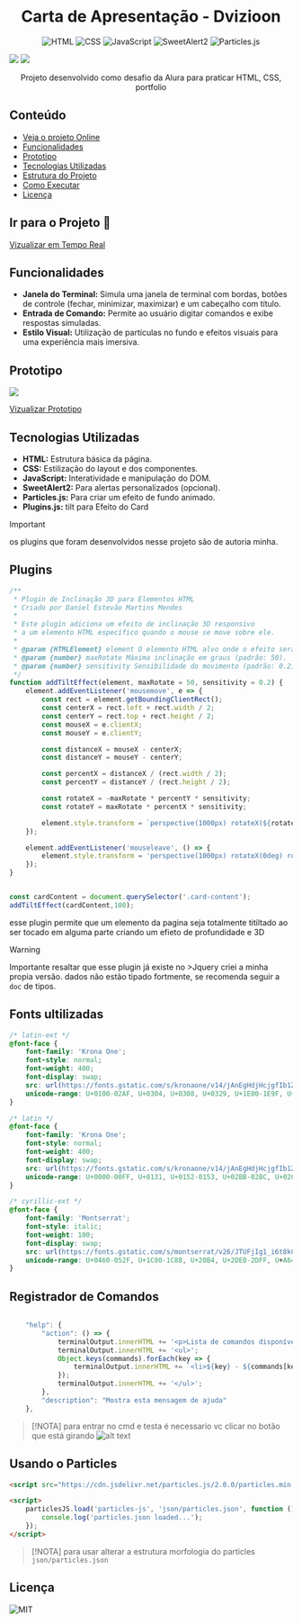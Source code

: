 
<h1 align="center">Carta de Apresentação - Dvizioon</h1>


<p align="center">
    <img alt="HTML" src="https://img.shields.io/badge/HTML-5-orange">
    <img alt="CSS" src="https://img.shields.io/badge/CSS-3-blue">
    <img alt="JavaScript" src="https://img.shields.io/badge/JavaScript-ES6-yellow">
    <img alt="SweetAlert2" src="https://img.shields.io/badge/SweetAlert2-11-red">
    <img alt="Particles.js" src="https://img.shields.io/badge/Particles.js-2.0-green">
</p>

<img src="./assets/screenshots/01.png" />
<img src="./assets/screenshots/04.png" />

<p align="center">Projeto desenvolvido como desafio da Alura para praticar HTML, CSS, portfolio</p>


## Conteúdo

- [Veja o projeto Online](https://dvizioon.github.io/Landing-Page-Portfolio/)
- [Funcionalidades](#funcionalidades)
- [Prototipo](#Prototipo)
- [Tecnologias Utilizadas](#tecnologias-utilizadas)
- [Estrutura do Projeto](#estrutura-do-projeto)
- [Como Executar](#como-executar)
- [Licença](#licença)


## Ir para o Projeto 🔰
[Vizualizar em Tempo Real](https://dvizioon.github.io/Landing-Page-Portfolio/)

## Funcionalidades

- **Janela do Terminal:** Simula uma janela de terminal com bordas, botões de controle (fechar, minimizar, maximizar) e um cabeçalho com título.
- **Entrada de Comando:** Permite ao usuário digitar comandos e exibe respostas simuladas.
- **Estilo Visual:** Utilização de partículas no fundo e efeitos visuais para uma experiência mais imersiva.

## Prototipo
<img src="./assets/screenshots/02.png" />

[Vizualizar Prototipo](https://www.figma.com/design/sKfIDQtCpQBgxcKQ9aLE8z/Landing-Page---Apresentation?node-id=1-11&t=9egWD1X4uUtHzQyU-1)

## Tecnologias Utilizadas

- **HTML:** Estrutura básica da página.
- **CSS:** Estilização do layout e dos componentes.
- **JavaScript:** Interatividade e manipulação do DOM.
- **SweetAlert2:** Para alertas personalizados (opcional).
- **Particles.js:** Para criar um efeito de fundo animado.
- **Plugins.js:** tilt para Efeito do Card

>[!IMPORTANT]
>os plugins que foram desenvolvidos nesse projeto são de autoria minha.

## Plugins

```javascript
/**
 * Plugin de Inclinação 3D para Elementos HTML
 * Criado por Daniel Estevão Martins Mendes
 * 
 * Este plugin adiciona um efeito de inclinação 3D responsivo
 * a um elemento HTML específico quando o mouse se move sobre ele.
 * 
 * @param {HTMLElement} element O elemento HTML alvo onde o efeito será aplicado.
 * @param {number} maxRotate Máxima inclinação em graus (padrão: 50).
 * @param {number} sensitivity Sensibilidade do movimento (padrão: 0.2).
 */
function addTiltEffect(element, maxRotate = 50, sensitivity = 0.2) {
    element.addEventListener('mousemove', e => {
        const rect = element.getBoundingClientRect();
        const centerX = rect.left + rect.width / 2;
        const centerY = rect.top + rect.height / 2;
        const mouseX = e.clientX;
        const mouseY = e.clientY;

        const distanceX = mouseX - centerX;
        const distanceY = mouseY - centerY;

        const percentX = distanceX / (rect.width / 2);
        const percentY = distanceY / (rect.height / 2);

        const rotateX = -maxRotate * percentY * sensitivity;
        const rotateY = maxRotate * percentX * sensitivity;

        element.style.transform = `perspective(1000px) rotateX(${rotateX}deg) rotateY(${rotateY}deg)`;
    });

    element.addEventListener('mouseleave', () => {
        element.style.transform = 'perspective(1000px) rotateX(0deg) rotateY(0deg)';
    });
}


const cardContent = document.querySelector('.card-content');
addTiltEffect(cardContent,100);

```
esse plugin permite que um elemento da pagina seja totalmente titiltado ao ser tocado em alguma parte criando um efieto de profundidade e 3D

>[!WARNING]
>Importante resaltar que esse plugin já existe no >Jquery criei a minha propia versão. dados não estão 
>tipado fortmente, se recomenda seguir a `doc` de tipos.

## Fonts ultilizadas

```css
/* latin-ext */
@font-face {
    font-family: 'Krona One';
    font-style: normal;
    font-weight: 400;
    font-display: swap;
    src: url(https://fonts.gstatic.com/s/kronaone/v14/jAnEgHdjHcjgfIb1ZcUyOIWg7cU.woff2) format('woff2');
    unicode-range: U+0100-02AF, U+0304, U+0308, U+0329, U+1E00-1E9F, U+1EF2-1EFF, U+2020, U+20A0-20AB, U+20AD-20C0, U+2113, U+2C60-2C7F, U+A720-A7FF;
}

/* latin */
@font-face {
    font-family: 'Krona One';
    font-style: normal;
    font-weight: 400;
    font-display: swap;
    src: url(https://fonts.gstatic.com/s/kronaone/v14/jAnEgHdjHcjgfIb1ZcUyNoWg.woff2) format('woff2');
    unicode-range: U+0000-00FF, U+0131, U+0152-0153, U+02BB-02BC, U+02C6, U+02DA, U+02DC, U+0304, U+0308, U+0329, U+2000-206F, U+2074, U+20AC, U+2122, U+2191, U+2193, U+2212, U+2215, U+FEFF, U+FFFD;
}

/* cyrillic-ext */
@font-face {
    font-family: 'Montserrat';
    font-style: italic;
    font-weight: 100;
    font-display: swap;
    src: url(https://fonts.gstatic.com/s/montserrat/v26/JTUFjIg1_i6t8kCHKm459Wx7xQYXK0vOoz6jq6R8WXV0poK5.woff2) format('woff2');
    unicode-range: U+0460-052F, U+1C80-1C88, U+20B4, U+2DE0-2DFF, U+A640-A69F, U+FE2E-FE2F;
}

```

## Registrador de Comandos

```javascript

    "help": {
        "action": () => {
            terminalOutput.innerHTML += '<p>Lista de comandos disponíveis:</p>';
            terminalOutput.innerHTML += '<ul>';
            Object.keys(commands).forEach(key => {
                terminalOutput.innerHTML += `<li>${key} - ${commands[key].description}</li>`;
            });
            terminalOutput.innerHTML += '</ul>';
        },
        "description": "Mostra esta mensagem de ajuda"
    },

```
>[!NOTA]
>para entrar no cmd e testa é necessario vc clicar no botão que está girando 
>![alt text](./assets/screenshots/03.png)

## Usando o Particles
```html
<script src="https://cdn.jsdelivr.net/particles.js/2.0.0/particles.min.js"></script>

<script>
    particlesJS.load('particles-js', 'json/particles.json', function () {
        console.log('particles.json loaded...');
    });
</script>

```
>[!NOTA]
>para usar alterar a estrutura morfologia do particles `json/particles.json`

## Licença
![MIT](https://img.shields.io/badge/License-MIT-yellow)